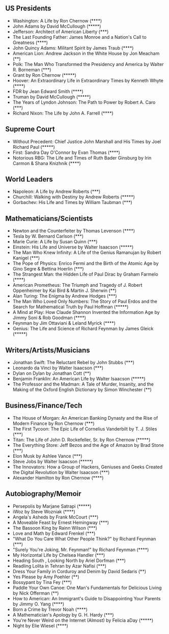 ## US Presidents
* Washington: A Life by Ron Chernow (****)
* John Adams by David McCullough (*****)
* Jefferson: Architect of American Liberty (***)
* The Last Founding Father: James Monroe and a Nation's Call to Greatness (****)
* John Quincy Adams: Militant Spirit by James Traub (****)
* American Lion: Andrew Jackson in the White House by Jon Meacham (**)
* Polk: The Man Who Transformed the Presidency and America by Walter R. Borneman (***)
* Grant by Ron Chernow (*****)
* Hoover: An Extraordinary Life in Extraordinary Times by Kenneth Whyte (****)
* FDR by Jean Edward Smith (****)
* Truman by David McCullough (*****)
* The Years of Lyndon Johnson: The Path to Power by Robert A. Caro (***)
* Richard Nixon: The Life by John A. Farrell (****)

## Supreme Court
* Without Precedent: Chief Justice John Marshall and His Times by Joel Richard Paul (*****)
* First: Sandra Day O'Connor by Evan Thomas (****)
* Notorious RBG: The Life and Times of Ruth Bader Ginsburg by Irin Carmon & Shana Knizhnik (****)

## World Leaders
* Napoleon: A Life by Andrew Roberts (***)
* Churchill: Walking with Destiny by Andrew Roberts (*****)
* Gorbachev: His Life and Times by William Taubman (***)

## Mathematicians/Scientists
* Newton and the Counterfeiter by Thomas Levenson (****)
* Tesla by W. Bernard Carlson (***)
* Marie Curie: A Life by Susan Quinn (***)
* Einstein: His Life and Universe by Walter Isaacson (*****)
* The Man Who Knew Infinity: A Life of the Genius Ramanujan by Robert Kanigel (***) 
* The Pope of Physics: Enrico Fermi and the Birth of the Atomic Age by Gino Segre & Bettina Hoerlin (***)
* The Strangest Man: the Hidden Life of Paul Dirac by Graham Farmelo (****)
* American Prometheus: The Triumph and Tragedy of J. Robert Oppenheimer by Kai Bird & Martin J. Sherwin (**)
* Alan Turing: The Enigma by Andrew Hodges (***)
* The Man Who Loved Only Numbers: The Story of Paul Erdos and the Search for Mathematical Truth by Paul Hoffman (*****)
* A Mind at Play: How Claude Shannon Invented the Information Age by Jimmy Soni & Rob Goodman (****)
* Feynman by Jim Ottaviani & Leland Myrick (****)
* Genius: The Life and Science of Richard Feynman by James Gleick (*****)

## Writers/Artists/Musicians
* Jonathan Swift: The Reluctant Rebel by John Stubbs (***)
* Leonardo da Vinci by Walter Isaacson (***)
* Dylan on Dylan by Jonathan Cott (**)
* Benjamin Franklin: An American Life by Walter Isaacson (*****)
* The Professor and the Madman: A Tale of Murder, Insanity, and the Making of the Oxford English Dictionary by Simon Winchester (**)

## Business/Finance/Tech
* The House of Morgan: An American Banking Dynasty and the Rise of Modern Finance by Ron Chernow (***)
* The First Tycoon: The Epic Life of Cornelius Vanderbilt by T. J. Stiles (***)
* Titan: The Life of John D. Rockefeller, Sr. by Ron Chernow (*****)
* The Everything Store: Jeff Bezos and the Age of Amazon by Brad Stone (***)
* Elon Musk by Ashlee Vance (***)
* Steve Jobs by Walter Isaacson (*****)
* The Innovators: How a Group of Hackers, Geniuses and Geeks Created the Digital Revolution by Walter Isaacson (***)
* Alexander Hamilton by Ron Chernow (****)

## Autobiography/Memoir
* Persepolis by Marjane Satrapi (*****)
* iWoz by Steve Wozniak (****)
* Angela's Asheds by Frank McCourt (***)
* A Moveable Feast by Ernest Hemingway (***)
* The Bassoon King by Rainn Wilson (***)
* Love and Math by Edward Frenkel (***)
* "What Do You Care What Other People Think?" by Richard Feynman (***)
* "Surely You're Joking, Mr. Feynman!" by Richard Feynman (****)
* My Horizontal Life by Chelsea Handler (***)
* Heading South , Looking North by Ariel Dorfman (***)
* Readling Lolita in Tehran by Azar Nafisi (***)
* Dress Your Family in Corduroy and Denim by David Sedaris (**)
* Yes Please by Amy Poehler (**)
* Bossypant by Tina Fey (***)
* Paddle Your Own Canoe: One Man's Fundamentals for Delicious Living by Nick Offerman (**)
* How to American: An Immigrant's Guide to Disappointing Your Parents by Jimmy O. Yang (****)
* Born a Crime by Trevor Noah (****)
* A Mathematician's Apology by G. H. Hardy (***)
* You're Never Weird on the Internet (Almost) by Felicia aDay (*****)
* Night by Elie Wiesel (****)
